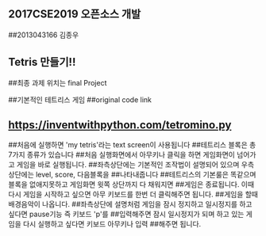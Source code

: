 ## 2017CSE2019 오픈소스 개발


##2013043166 김종우

## Tetris 만들기!!

##최종 과제 위치는 final Project

##기본적인 테트리스 게임
##original code link
## https://inventwithpython.com/tetromino.py

##처음에 실행하면 'my tetris'라는 text screen이 사용됩니다
##테트리스 블록은 총7가지 종류가 있습니다
##처음 실행화면에서 아무키나 클릭을 하면 게임화면이 넘어가고 게임을 바로 실행됩니다.
##좌측상단에는 기본적인 조작법이 설명되어 있으며 우측 상단에는 level, score, 다음블록을
##나타내줍니다
##테트리스의 기본룰은 똑같으며 블록을 없애지못하고 게임화면 윗쪽 상단까지 다 채워지면
##게임은 종료됩니다. 이때 다시 게임을 시작하고 싶으면 아무 키보드를 한번 더 클릭해주면 됩니다.
##게임을 할때 배경음악이 나옵니다.
##좌측상단에 설명처럼 게임을 잠시 정지하고 일시정지를 하고싶다면 pause기능 즉 키보드 'p'를
##입력해주면 잠시 일시정지가 되며 하고 있는 게임을 다시 실행하고 싶다면 키보드 아무키나 입력
##해주면 됩니다.
